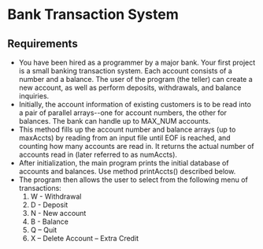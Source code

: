 # Bank Transaction System
## Requirements
- You have been hired as a programmer by a major bank. Your first project is a small banking transaction system. Each account
consists of a number and a balance. The user of the program (the teller) can create a new account, as well as perform deposits,
withdrawals, and balance inquiries.
- Initially, the account information of existing customers is to be read into a pair of parallel arrays--one for account numbers, the
other for balances. The bank can handle up to MAX_NUM accounts.
- This method fills up the account number and balance arrays (up to maxAccts) by reading from an input file until EOF is reached,
and counting how many accounts are read in. It returns the actual number of accounts read in (later referred to as numAccts).
- After initialization, the main program prints the initial database of accounts and balances. Use method printAccts()
described below.
- The program then allows the user to select from the following menu of transactions:
  1. W - Withdrawal
  2. D - Deposit
  3. N - New account
  4. B - Balance
  5. Q – Quit
  6. X – Delete Account – Extra Credit
